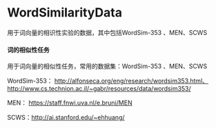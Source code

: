 # WordSimilarityData
用于词向量的相识性实验的数据，其中包括WordSim-353 、MEN、SCWS

#### 词的相似性任务

用于词向量的相似性任务，常用的数据集：WordSim-353 、MEN、SCWS

WordSim-353： http://alfonseca.org/eng/research/wordsim353.html、http://www.cs.technion.ac.il/~gabr/resources/data/wordsim353/

MEN： https://staff.fnwi.uva.nl/e.bruni/MEN

SCWS：http://ai.stanford.edu/~ehhuang/
